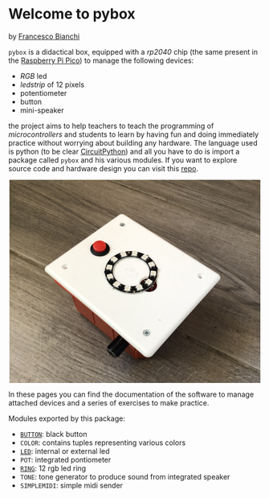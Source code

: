 # Welcome to pybox

by [Francesco Bianchi](https://www.francescobianchi.cloud)

`pybox` is a didactical box, equipped with a *rp2040* chip (the same present in the [Raspberry Pi Pico](https://www.raspberrypi.com/products/raspberry-pi-pico/)) to manage the following devices: 

- *RGB* led 
- *ledstrip* of 12 pixels 
- potentiometer 
- button 
- mini-speaker 

the project aims to help teachers to teach the programming of *microcontrollers* and students to learn by having fun and doing immediately practice without worrying about building any hardware. 
The language used is python (to be clear [CircuitPython](https://circuitpython.org/)) and all you have to do is import a package called `pybox` and his various modules. 
If you want to explore source code and hardware design you can visit this [repo](https://github.com/pythoninabox/pybox2).

<img src="./pybox.png" width="500" style="display: block; margin: auto;">

In these pages you can find the documentation of the software to manage attached devices and a series of exercises to make practice. 

Modules exported by this package: 

- [`BUTTON`](button.md): black button  
- `COLOR`: contains tuples representing various colors 
- [`LED`](led.md): internal or external led  
- `POT`: integrated pontiometer 
- [`RING`](ring.md): 12 rgb led ring
- `TONE`: tone generator to produce sound from integrated speaker 
- `SIMPLEMIDI`: simple midi sender 
